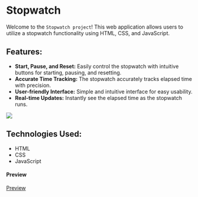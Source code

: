 # Stopwatch
Welcome to the `Stopwatch project`! This web application allows users to utilize a stopwatch functionality using HTML, CSS, and JavaScript.
## Features:
 - **Start, Pause, and Reset:** Easily control the stopwatch with intuitive buttons for starting, pausing, and resetting.
 - **Accurate Time Tracking:** The stopwatch accurately tracks elapsed time with precision.
 - **User-friendly Interface:** Simple and intuitive interface for easy usability.
 - **Real-time Updates:** Instantly see the elapsed time as the stopwatch runs.

<img src = "https://i.pinimg.com/originals/5a/8f/da/5a8fdacf120e15dc87ed895435849273.gif">

## Technologies Used:
 - HTML
 - CSS
 - JavaScript
#### Preview
<a href = "https://legendary-granita-229ea6.netlify.app/">Preview


